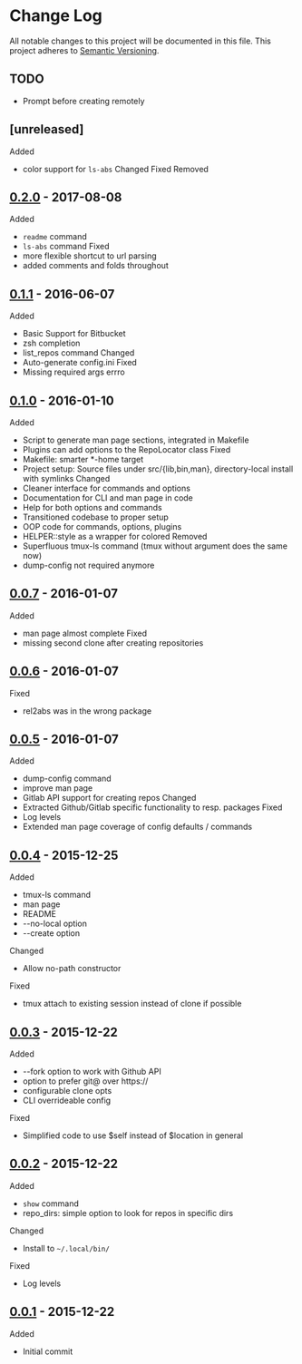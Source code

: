 Change Log
==========

All notable changes to this project will be documented in this file.
This project adheres to [Semantic Versioning](http://semver.org/).

## TODO
* Prompt before creating remotely

## [unreleased]
Added
* color support for `ls-abs`
Changed
Fixed
Removed

<!-- newest-changes -->
## [0.2.0] - 2017-08-08
Added
* `readme` command
* `ls-abs` command
Fixed
* more flexible shortcut to url parsing
* added comments and folds throughout

## [0.1.1] - 2016-06-07
Added
* Basic Support for Bitbucket
* zsh completion
* list_repos command
Changed
* Auto-generate config.ini
Fixed
* Missing required args errro

## [0.1.0] - 2016-01-10
Added
* Script to generate man page sections, integrated in Makefile
* Plugins can add options to the RepoLocator class
Fixed
* Makefile: smarter \*-home target
* Project setup: Source files under src/{lib,bin,man}, directory-local install with symlinks
Changed
* Cleaner interface for commands and options
* Documentation for CLI and man page in code
* Help for both options and commands
* Transitioned codebase to proper setup
* OOP code for commands, options, plugins
* HELPER::style as a wrapper for colored
Removed
* Superfluous tmux-ls command (tmux without argument does the same now)
* dump-config not required anymore

## [0.0.7] - 2016-01-07
Added
* man page almost complete
Fixed
* missing second clone after creating repositories 

## [0.0.6] - 2016-01-07
Fixed
* rel2abs was in the wrong package

## [0.0.5] - 2016-01-07
Added
* dump-config command
* improve man page
* Gitlab API support for creating repos
Changed
* Extracted Github/Gitlab specific functionality to resp. packages
Fixed
* Log levels
* Extended man page coverage of config defaults / commands


## [0.0.4] - 2015-12-25
Added
* tmux-ls command
* man page
* README
* --no-local option
* --create option

Changed
* Allow no-path constructor

Fixed
* tmux attach to existing session instead of clone if possible

## [0.0.3] - 2015-12-22
Added
* --fork option to work with Github API
* option to prefer git@ over https://
* configurable clone opts
* CLI overrideable config

Fixed
* Simplified code to use $self instead of $location in general

## [0.0.2] - 2015-12-22
Added
* `show` command
* repo_dirs: simple option to look for repos in specific dirs

Changed
* Install to `~/.local/bin/`

Fixed
* Log levels

## [0.0.1] - 2015-12-22
Added
* Initial commit

<!-- link-labels -->
[0.2.0]: ../../compare/v0.1.1...v0.2.0
[0.1.1]: ../../compare/v0.1.0...v0.1.1
[0.1.0]: ../../compare/v0.0.7...v0.1.0
[0.0.7]: ../../compare/v0.0.6...v0.0.7
[0.0.6]: ../../compare/v0.0.5...v0.0.6
[0.0.5]: ../../compare/v0.0.4...v0.0.5
[0.0.4]: ../../compare/v0.0.3...v0.0.4
[0.0.3]: ../../compare/v0.0.2...v0.0.3
[0.0.2]: ../../compare/v0.0.1...v0.0.2
[0.0.1]: ../../compare/v0.0.1...HEAD
